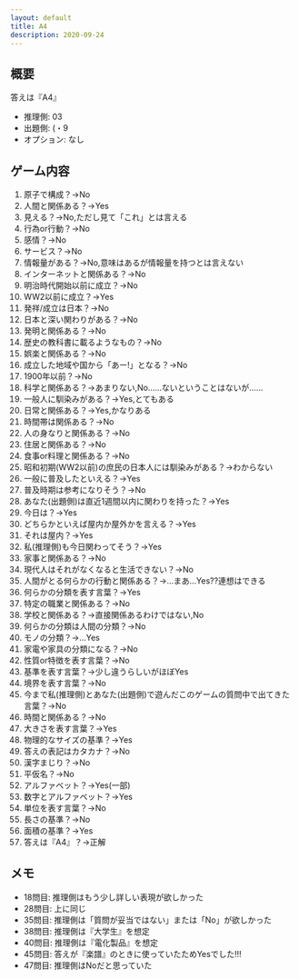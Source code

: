 ```yaml
---
layout: default
title: A4
description: 2020-09-24
---
```


## 概要

答えは『A4』

- 推理側: 03
- 出題側: (・9
- オプション: なし

## ゲーム内容

1. 原子で構成？→No
2. 人間と関係ある？→Yes
3. 見える？→No,ただし見て「これ」とは言える
4. 行為or行動？→No
5. 感情？→No
6. サービス？→No
7. 情報量がある？→No,意味はあるが情報量を持つとは言えない
8. インターネットと関係ある？→No
9. 明治時代開始以前に成立？→No
10. WW2以前に成立？→Yes
11. 発祥/成立は日本？→No
12. 日本と深い関わりがある？→No
13. 発明と関係ある？→No
14. 歴史の教科書に載るようなもの？→No
15. 娯楽と関係ある？→No
16. 成立した地域や国から「あー!」となる？→No
17. 1900年以前？→No
18. 科学と関係ある？→あまりない,No……ないということはないが……
19. 一般人に馴染みがある？→Yes,とてもある
20. 日常と関係ある？→Yes,かなりある
21. 時間帯は関係ある？→No
22. 人の身なりと関係ある？→No
23. 住居と関係ある？→No
24. 食事or料理と関係ある？→No
25. 昭和初期(WW2以前)の庶民の日本人には馴染みがある？→わからない
26. 一般に普及したといえる？→Yes
27. 普及時期は参考になりそう？→No
28. あなた(出題側)は直近1週間以内に関わりを持った？→Yes
29. 今日は？→Yes
30. どちらかといえば屋内か屋外かを言える？→Yes
31. それは屋内？→Yes
32. 私(推理側)も今日関わってそう？→Yes
33. 家事と関係ある？→No
34. 現代人はそれがなくなると生活できない？→No
35. 人間がとる何らかの行動と関係ある？→…まあ…Yes??連想はできる
36. 何らかの分類を表す言葉？→Yes
37. 特定の職業と関係ある？→No
38. 学校と関係ある？→直接関係あるわけではない,No
39. 何らかの分類は人間の分類？→No
40. モノの分類？→…Yes
41. 家電や家具の分類になる？→No
42. 性質or特徴を表す言葉？→No
43. 基準を表す言葉？→少し違うらしいがほぼYes
44. 境界を表す言葉？→No
45. 今まで私(推理側)とあなた(出題側)で遊んだこのゲームの質問中で出てきた言葉？→No
46. 時間と関係ある？→No
47. 大きさを表す言葉？→Yes
48. 物理的なサイズの基準？→Yes
49. 答えの表記はカタカナ？→No
50. 漢字まじり？→No
51. 平仮名？→No
52. アルファベット？→Yes(一部)
53. 数字とアルファベット？→Yes
54. 単位を表す言葉？→No
55. 長さの基準？→No
56. 面積の基準？→Yes
57. 答えは『A4』？→正解

## メモ

- 18問目: 推理側はもう少し詳しい表現が欲しかった
- 28問目: 上に同じ
- 35問目: 推理側は「質問が妥当ではない」または「No」が欲しかった
- 38問目: 推理側は『大学生』を想定
- 40問目: 推理側は『電化製品』を想定
- 45問目: 答えが『楽譜』のときに使っていたためYesでした!!!
- 47問目: 推理側はNoだと思っていた
